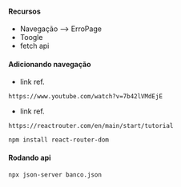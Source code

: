 #### Recursos
* Navegação --> ErroPage
* Toogle
* fetch api

#### Adicionando navegação

* link ref.
```
https://www.youtube.com/watch?v=7b42lVMdEjE
```

* link ref.
```
https://reactrouter.com/en/main/start/tutorial
```

``` * instalando
npm install react-router-dom
```

#### Rodando api
```
npx json-server banco.json
```